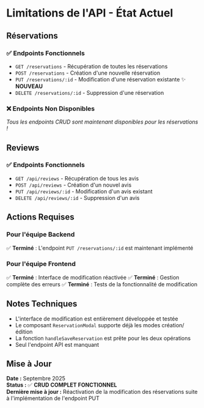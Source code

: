# Limitations de l'API - État Actuel

## Réservations

### ✅ Endpoints Fonctionnels
- `GET /reservations` - Récupération de toutes les réservations
- `POST /reservations` - Création d'une nouvelle réservation
- `PUT /reservations/:id` - Modification d'une réservation existante ✨ **NOUVEAU**
- `DELETE /reservations/:id` - Suppression d'une réservation

### ❌ Endpoints Non Disponibles
*Tous les endpoints CRUD sont maintenant disponibles pour les réservations !*

## Reviews

### ✅ Endpoints Fonctionnels
- `GET /api/reviews` - Récupération de tous les avis
- `POST /api/reviews` - Création d'un nouvel avis
- `PUT /api/reviews/:id` - Modification d'un avis existant
- `DELETE /api/reviews/:id` - Suppression d'un avis

## Actions Requises

### Pour l'équipe Backend
✅ **Terminé** : L'endpoint `PUT /reservations/:id` est maintenant implémenté

### Pour l'équipe Frontend  
✅ **Terminé** : Interface de modification réactivée
✅ **Terminé** : Gestion complète des erreurs
✅ **Terminé** : Tests de la fonctionnalité de modification

## Notes Techniques

- L'interface de modification est entièrement développée et testée
- Le composant `ReservationModal` supporte déjà les modes création/édition
- La fonction `handleSaveReservation` est prête pour les deux opérations
- Seul l'endpoint API est manquant

## Mise à Jour

**Date :** Septembre 2025  
**Status :** ✅ **CRUD COMPLET FONCTIONNEL**  
**Dernière mise à jour :** Réactivation de la modification des réservations suite à l'implémentation de l'endpoint PUT
